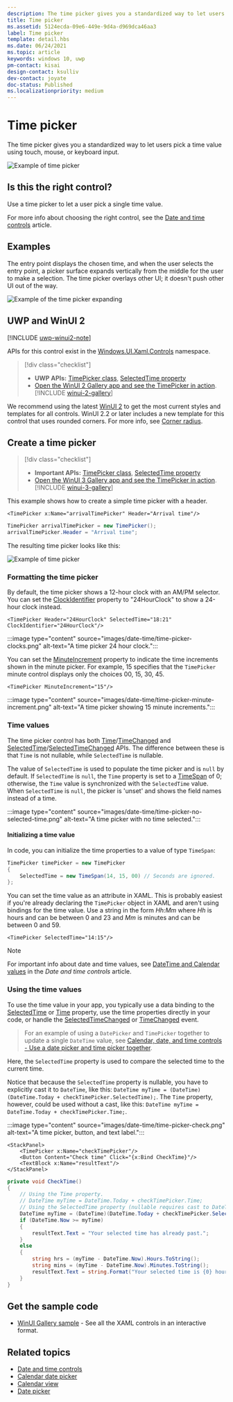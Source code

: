 ```yaml
---
description: The time picker gives you a standardized way to let users pick a time value using touch, mouse, or keyboard input.
title: Time picker
ms.assetid: 5124ecda-09e6-449e-9d4a-d969dca46aa3
label: Time picker
template: detail.hbs
ms.date: 06/24/2021
ms.topic: article
keywords: windows 10, uwp
pm-contact: kisai
design-contact: ksulliv
dev-contact: joyate
doc-status: Published
ms.localizationpriority: medium
---
```

# Time picker

The time picker gives you a standardized way to let users pick a time value using touch, mouse, or keyboard input.

![Example of time picker](images/time-picker-closed.png)

## Is this the right control?

Use a time picker to let a user pick a single time value.

For more info about choosing the right control, see the [Date and time controls](date-and-time.md) article.

## Examples

The entry point displays the chosen time, and when the user selects the entry point, a picker surface expands vertically from the middle for the user to make a selection. The time picker overlays other UI; it doesn't push other UI out of the way.

![Example of the time picker expanding](images/controls-timepicker-expand.gif)

## UWP and WinUI 2

[!INCLUDE [uwp-winui2-note](../../../includes/uwp-winui-2-note.md)]

APIs for this control exist in the [Windows.UI.Xaml.Controls](/uwp/api/Windows.UI.Xaml.Controls) namespace.

> [!div class="checklist"]
>
> - **UWP APIs:** [TimePicker class](/uwp/api/Windows.UI.Xaml.Controls.TimePicker), [SelectedTime property](/uwp/api/windows.ui.xaml.controls.timepicker.selectedtime)
> - [Open the WinUI 2 Gallery app and see the TimePicker in action](winui2gallery:/item/TimePicker). [!INCLUDE [winui-2-gallery](../../../includes/winui-2-gallery.md)]

We recommend using the latest [WinUI 2](/windows/apps/winui/winui2/) to get the most current styles and templates for all controls. WinUI 2.2 or later includes a new template for this control that uses rounded corners. For more info, see [Corner radius](../style/rounded-corner.md).

## Create a time picker

> [!div class="checklist"]
>
> - **Important APIs:** [TimePicker class](/windows/winui/api/microsoft.UI.Xaml.Controls.TimePicker), [SelectedTime property](/windows/winui/api/microsoft.ui.xaml.controls.timepicker.selectedtime)
> - [Open the WinUI 3 Gallery app and see the TimePicker in action](winui3gallery:/item/TimePicker). [!INCLUDE [winui-3-gallery](../../../includes/winui-3-gallery.md)]

This example shows how to create a simple time picker with a header.

```xaml
<TimePicker x:Name="arrivalTimePicker" Header="Arrival time"/>
```

```csharp
TimePicker arrivalTimePicker = new TimePicker();
arrivalTimePicker.Header = "Arrival time";
```

The resulting time picker looks like this:

![Example of time picker](images/time-picker-closed.png)

### Formatting the time picker

By default, the time picker shows a 12-hour clock with an AM/PM selector. You can set the [ClockIdentifier](/windows/winui/api/microsoft.ui.xaml.controls.timepicker.clockidentifier) property to "24HourClock" to show a 24-hour clock instead.

```xaml
<TimePicker Header="24HourClock" SelectedTime="18:21" ClockIdentifier="24HourClock"/>
```

:::image type="content" source="images/date-time/time-picker-clocks.png" alt-text="A time picker 24 hour clock.":::

You can set the [MinuteIncrement](/windows/winui/api/microsoft.ui.xaml.controls.timepicker.minuteincrement) property to indicate the time increments shown in the minute picker. For example, 15 specifies that the `TimePicker` minute control displays only the choices 00, 15, 30, 45.

```xaml
<TimePicker MinuteIncrement="15"/>
```

:::image type="content" source="images/date-time/time-picker-minute-increment.png" alt-text="A time picker showing 15 minute increments.":::

### Time values

The time picker control has both [Time](/windows/winui/api/microsoft.ui.xaml.controls.timepicker.time)/[TimeChanged](/windows/winui/api/microsoft.ui.xaml.controls.timepicker.timechanged) and [SelectedTime](/windows/winui/api/microsoft.ui.xaml.controls.timepicker.selectedtime)/[SelectedTimeChanged](/windows/winui/api/microsoft.ui.xaml.controls.timepicker.selectedtimechanged) APIs. The difference between these is that `Time` is not nullable, while `SelectedTime` is nullable.

The value of `SelectedTime` is used to populate the time picker and is `null` by default. If `SelectedTime` is `null`, the `Time` property is set to a [TimeSpan](/dotnet/api/system.timespan?view=dotnet-uwp-10.0&preserve-view=true) of 0; otherwise, the `Time` value is synchronized with the `SelectedTime` value. When `SelectedTime` is `null`, the picker is 'unset' and shows the field names instead of a time.

:::image type="content" source="images/date-time/time-picker-no-selected-time.png" alt-text="A time picker with no time selected.":::

#### Initializing a time value

In code, you can initialize the time properties to a value of type `TimeSpan`:

```csharp
TimePicker timePicker = new TimePicker
{
    SelectedTime = new TimeSpan(14, 15, 00) // Seconds are ignored.
};
```

You can set the time value as an attribute in XAML. This is probably easiest if you're already declaring the `TimePicker` object in XAML and aren't using bindings for the time value. Use a string in the form *Hh:Mm* where *Hh* is hours and can be between 0 and 23 and *Mm* is minutes and can be between 0 and 59.

```xaml
<TimePicker SelectedTime="14:15"/>
```

> [!NOTE]
> For important info about date and time values, see [DateTime and Calendar values](date-and-time.md#datetime-and-calendar-values) in the *Date and time controls* article.

### Using the time values

To use the time value in your app, you typically use a data binding to the [SelectedTime](/windows/winui/api/microsoft.ui.xaml.controls.timepicker.selectedtime) or [Time](/windows/winui/api/microsoft.ui.xaml.controls.timepicker.time) property, use the time properties directly in your code, or handle the [SelectedTimeChanged](/windows/winui/api/microsoft.ui.xaml.controls.timepicker.selectedtimechanged) or [TimeChanged](/windows/winui/api/microsoft.ui.xaml.controls.timepicker.timechanged) event.

> For an example of using a `DatePicker` and `TimePicker` together to update a single `DateTime` value, see [Calendar, date, and time controls - Use a date picker and time picker together](./date-and-time.md#use-a-date-picker-and-time-picker-together).

Here, the `SelectedTime` property is used to compare the selected time to the current time.

Notice that because the `SelectedTime` property is nullable, you have to explicitly cast it to `DateTime`, like this: `DateTime myTime = (DateTime)(DateTime.Today + checkTimePicker.SelectedTime);`. The `Time` property, however, could be used without a cast, like this: `DateTime myTime = DateTime.Today + checkTimePicker.Time;`.

:::image type="content" source="images/date-time/time-picker-check.png" alt-text="A time picker, button, and text label.":::

```xaml
<StackPanel>
    <TimePicker x:Name="checkTimePicker"/>
    <Button Content="Check time" Click="{x:Bind CheckTime}"/>
    <TextBlock x:Name="resultText"/>
</StackPanel>
```

```csharp
private void CheckTime()
{
    // Using the Time property.
    // DateTime myTime = DateTime.Today + checkTimePicker.Time;
    // Using the SelectedTime property (nullable requires cast to DateTime).
    DateTime myTime = (DateTime)(DateTime.Today + checkTimePicker.SelectedTime);
    if (DateTime.Now >= myTime)
    {
        resultText.Text = "Your selected time has already past.";
    }
    else
    {
        string hrs = (myTime - DateTime.Now).Hours.ToString();
        string mins = (myTime - DateTime.Now).Minutes.ToString();
        resultText.Text = string.Format("Your selected time is {0} hours, {1} minutes from now.", hrs, mins);
    }
}
```

## Get the sample code

- [WinUI Gallery sample](https://github.com/Microsoft/WinUI-Gallery) - See all the XAML controls in an interactive format.

## Related topics

- [Date and time controls](date-and-time.md)
- [Calendar date picker](calendar-date-picker.md)
- [Calendar view](calendar-view.md)
- [Date picker](date-picker.md)
